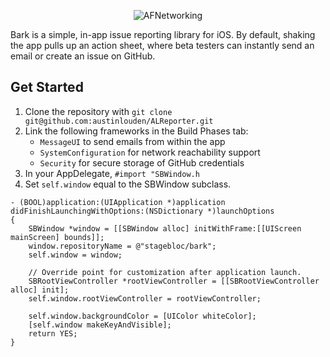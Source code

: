 <p align="center" >
  <img src="http://i.imgur.com/fkR8t4g.png" alt="AFNetworking" title="AFNetworking">
</p>

Bark is a simple, in-app issue reporting library for iOS. By default, shaking the app pulls up an action sheet, where beta testers can instantly send an email or create an issue on GitHub.

## Get Started ##

1. Clone the repository with `git clone git@github.com:austinlouden/ALReporter.git`
2. Link the following frameworks in the Build Phases tab: 
    - `MessageUI` to send emails from within the app
    - `SystemConfiguration` for network reachability support
    - `Security` for secure storage of GitHub credentials
3. In your AppDelegate, `#import "SBWindow.h`
4. Set `self.window` equal to the SBWindow subclass.


```objc
- (BOOL)application:(UIApplication *)application didFinishLaunchingWithOptions:(NSDictionary *)launchOptions
{
    SBWindow *window = [[SBWindow alloc] initWithFrame:[[UIScreen mainScreen] bounds]];
    window.repositoryName = @"stagebloc/bark";
    self.window = window;
    
    // Override point for customization after application launch.
    SBRootViewController *rootViewController = [[SBRootViewController alloc] init];
    self.window.rootViewController = rootViewController;
    
    self.window.backgroundColor = [UIColor whiteColor];
    [self.window makeKeyAndVisible];
    return YES;
}
```
